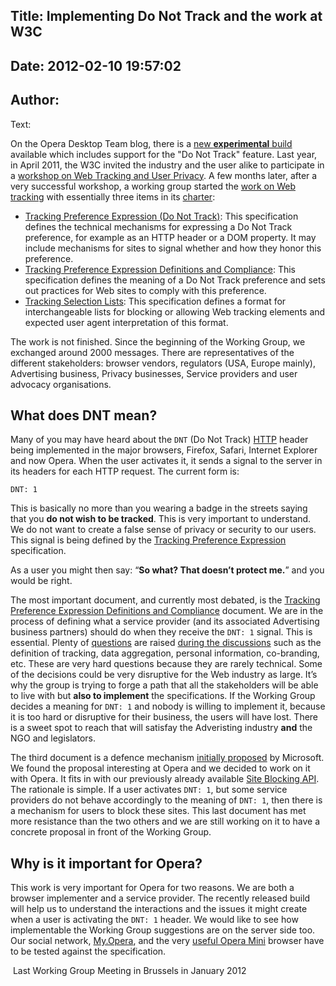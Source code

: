 Title: Implementing Do Not Track and the work at W3C
----
Date: 2012-02-10 19:57:02
----
Author: 
----
Text:

<p>On the Opera Desktop Team blog, there is a <a href="http://my.opera.com/desktopteam/blog/2012/02/10/core-dnt-mail-themes">new <strong>experimental</strong> build</a> available which includes support for the &quot;Do Not Track&quot; feature. Last year, in April 2011, the W3C invited the industry and the user alike to participate in a <a href="http://www.w3.org/2011/track-privacy/">workshop on Web Tracking and User Privacy</a>. A few months later, after a very successful workshop, a working group started the <a href="http://www.w3.org/2011/tracking-protection/">work on Web tracking</a> with essentially three items in its <a href="http://www.w3.org/2011/tracking-protection/charter">charter</a>: </p>

<ul>
    <li><a href="http://www.w3.org/2011/tracking-protection/drafts/tracking-dnt.html">Tracking Preference Expression (Do Not Track)</a>: This specification defines the technical mechanisms for expressing a Do Not Track preference, for example as an HTTP header or a DOM property. It may include mechanisms for sites to signal whether and how they honor this preference.</li>
    <li><a href="http://www.w3.org/2011/tracking-protection/drafts/tracking-compliance.html">Tracking Preference Expression Definitions and Compliance</a>: This specification defines the meaning of a Do Not Track preference and sets out practices for Web sites to comply with this preference.</li>
    <li><a href="http://dvcs.w3.org/hg/tracking-protection/raw-file/tip/ED-tracking-tsl.html">Tracking Selection Lists</a>: This specification defines a format for interchangeable lists for blocking or allowing Web tracking elements and expected user agent interpretation of this format.</li>
</ul>

<p>The work is not finished. Since the beginning of the Working Group, we exchanged around 2000 messages. There are representatives of the different stakeholders: browser vendors, regulators (USA, Europe mainly), Advertising business, Privacy businesses, Service providers and user advocacy organisations.</p>

<h2 id="meaning">What does DNT mean?</h2>

<p>Many of you may have heard about the <code>DNT</code> (Do Not Track) <a href="http://dev.opera.com/articles/view/http-basic-introduction/">HTTP</a> header being implemented in the major browsers, Firefox, Safari, Internet Explorer and now Opera. When the user activates it, it sends a signal to the server in its headers for each HTTP request. The current form is:</p>

<pre><code>DNT: 1</code></pre>

<p>This is basically no more than you wearing a badge in the streets saying that you <strong>do not wish to be tracked</strong>. This is very important to understand. We do not want to create a false sense of privacy or security to our users. This signal is being defined by the <a href="http://www.w3.org/2011/tracking-protection/drafts/tracking-dnt.html">Tracking Preference Expression</a> specification. </p>

<p>As a user you might then say: &#8220;<strong>So what? That doesn&#8217;t protect me.</strong>&#8221; and you would be right.</p>

<p>The most important document, and currently most debated, is the <a href="http://www.w3.org/2011/tracking-protection/drafts/tracking-compliance.html">Tracking Preference Expression Definitions and Compliance</a> document. We are in the process of defining what a service provider (and its associated Advertising business partners) should do when they receive the <code>DNT: 1</code> signal. This is essential. Plenty of <a href="http://www.w3.org/2011/tracking-protection/track/">questions</a> are raised <a href="http://lists.w3.org/Archives/Public/public-tracking/">during the discussions</a> such as the definition of tracking, data aggregation, personal information, co-branding, etc. These are very hard questions because they are rarely technical. Some of the decisions could be very disruptive for the Web industry as large. It&#8217;s why the group is trying to forge a path that all the stakeholders will be able to live with but <strong>also to implement</strong> the specifications. If the Working Group decides a meaning for <code>DNT: 1</code> and nobody is willing to implement it, because it is too hard or disruptive for their business, the users will have lost. There is a sweet spot to reach that will satisfay the Adveristing industry <strong>and</strong> the NGO and legislators.</p>

<p>The third document is a defence mechanism <a href="http://www.w3.org/Submission/web-tracking-protection/">initially proposed</a> by Microsoft. We found the proposal interesting at Opera and we decided to work on it with Opera. It fits in with our previously already available <a href="http://dev.opera.com/articles/view/site-blocking-with-operas-url-filter-api/">Site Blocking API</a>. The rationale is simple. If a user activates <code>DNT: 1</code>, but some service providers do not behave accordingly to the meaning of <code>DNT: 1</code>, then there is a mechanism for users to block these sites. This last document has met more resistance than the two others and we are still working on it to have a concrete proposal in front of the Working Group.</p>

<h2 id="important">Why is it important for Opera?</h2>

<p>This work is very important for Opera for two reasons. We are both a browser implementer and a service provider. The recently released build will help us to understand the interactions and the issues it might create when a user is activating the <code>DNT: 1</code> header. We would like to see how implementable the Working Group suggestions are on the server side too. Our social network, <a href="http://my.opera.com/">My.Opera</a>, and the very <a href="http://www.opera.com/mobile/">useful Opera Mini</a> browser have to be tested against the specification.</p>

<span class='imgcenter'><img alt='' src='http://files.myopera.com/karlcow/blog/dnt-wg-europe.jpg' /></span> 
Last Working Group Meeting in Brussels in January 2012
